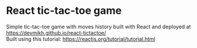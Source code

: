 # React tic-tac-toe game

Simple tic-tac-toe game with moves history built with React and deployed at https://devmikh.github.io/react-tictactoe/ <br>
Built using this tutorial: https://reactjs.org/tutorial/tutorial.html
